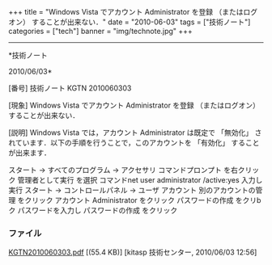 ﻿+++
title = "Windows Vista でアカウント Administrator を登録 （またはログオン） することが出来ない．"
date = "2010-06-03"
tags = ["技術ノート"]
categories = ["tech"]
banner = "img/technote.jpg"
+++

-----------------------------------------------------------------------------------------------------------------------------

*技術ノート

2010/06/03*


[番号]
技術ノート KGTN 2010060303

[現象]
Windows Vista でアカウント Administrator を登録 （またはログオン）
することが出来ない．

[説明]
Windows Vista では，アカウント Administrator は既定で 「無効化」
されています．以下の手順を行うことで，このアカウントを 「有効化」
することが出来ます．

スタート → すべてのプログラム → アクセサリ
コマンドプロンプト を右クリック
管理者として実行 を選択
コマンドnet user administrator /active:yes 入力し実行
スタート → コントロールパネル → ユーザ アカウント
別のアカウントの管理 をクリック
アカウント Administrator をクリック
パスワードの作成 をクリbク
パスワードを入力し パスワードの作成 をクリック


### ファイル

 
 


[KGTN2010060303.pdf](http://techreport.kitasp.net/attachments/download/182/KGTN2010060303.pdf)
 [(55.4 KB)] [kitasp 技術センター, 2010/06/03
12:56]


 


 

